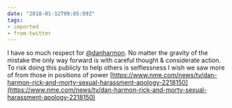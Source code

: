 ```yaml
---
date: "2018-01-12T09:05:09Z"
tags:
- imported
- from-twitter
---
```

I have so much respect for [@danharmon](/twitter/#/danharmon). No matter the gravity of the mistake the only way forward is with careful thought &amp; considerate action. To risk doing this publicly to help others is selflessness I wish we saw more of from those in positions of power [https://www.nme.com/news/tv/dan-harmon-rick-and-morty-sexual-harassment-apology-2218150](https://www.nme.com/news/tv/dan-harmon-rick-and-morty-sexual-harassment-apology-2218150)
